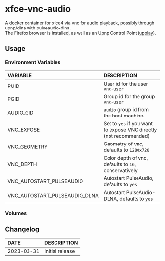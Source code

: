# xfce-vnc-audio

A docker container for xfce4 via vnc for audio playback, possibly through upnp/dlna with pulseaudio-dlna.  
The Firefox browser is installed, as well as an Upnp Control Point ([upplay](https://www.lesbonscomptes.com/upplay/index.html)).  

## Usage

### Environment Variables

VARIABLE|DESCRIPTION
:---|:---
PUID|User id for the user `vnc-user`
PGID|Group id for the group `vnc-user`
AUDIO_GID|`audio` group id from the host machine.
VNC_EXPOSE|Set to `yes` if you want to expose VNC directly (not recommended)
VNC_GEOMETRY|Geometry of vnc, defaults to `1280x720`
VNC_DEPTH|Color depth of vnc, defaults to `16`, conservatively
VNC_AUTOSTART_PULSEAUDIO|Autostart PulseAudio, defaults to `yes`
VNC_AUTOSTART_PULSEAUDIO_DLNA|Autostart PulseAudio-DLNA, defaults to `yes`

### Volumes

## Changelog

DATE|DESCRIPTION
:---|:---
2023-03-31|Initial release